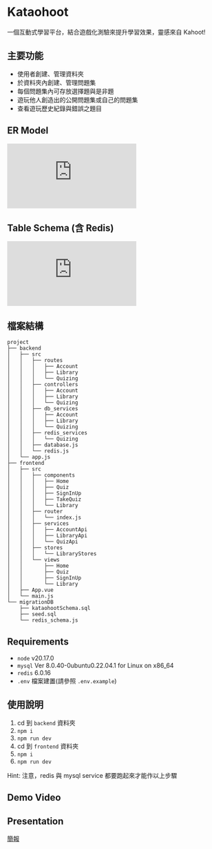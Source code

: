 # Kataohoot

一個互動式學習平台，結合遊戲化測驗來提升學習效果，靈感來自 Kahoot!

## 主要功能

- 使用者創建、管理資料夾
- 於資料夾內創建、管理問題集
- 每個問題集內可存放選擇題與是非題
- 遊玩他人創造出的公開問題集或自己的問題集
- 查看遊玩歷史紀錄與錯誤之題目

## ER Model

![kataohoot ER Model](https://github.com/bscny/Kataohoot/blob/hotfix_readme/project-assets/pdfs/kataohoo-ER-Model.pdf)

## Table Schema (含 Redis)

![kataohoot Table Schema](https://github.com/bscny/Kataohoot/blob/hotfix_readme/project-assets/pdfs/kataohoo-Schema.pdf)

## 檔案結構

```
project
├── backend
│   ├── src
│   │   ├── routes
│   │   │   ├── Account
│   │   │   ├── Library
│   │   │   └── Quizing
│   │   ├── controllers
│   │   │   ├── Account
│   │   │   ├── Library
│   │   │   └── Quizing
│   │   ├── db_services
│   │   │   ├── Account
│   │   │   ├── Library
│   │   │   └── Quizing
│   │   ├── redis_services
│   │   │   └── Quizing
│   │   ├── database.js
│   │   └── redis.js
│   └── app.js
├── frontend
│   ├── src
│   │   ├── components
│   │   │   ├── Home
│   │   │   ├── Quiz
│   │   │   ├── SignInUp
│   │   │   ├── TakeQuiz
│   │   │   └── Library
│   │   ├── router
│   │   │   └── index.js
│   │   ├── services
│   │   │   ├── AccountApi
│   │   │   ├── LibraryApi
│   │   │   └── QuizApi
│   │   ├── stores
│   │   │   └── LibraryStores
│   │   └── views
│   │       ├── Home
│   │       ├── Quiz
│   │       ├── SignInUp
│   │       └── Library
│   ├── App.vue
│   └── main.js
└── migrationDB
    ├── kataohootSchema.sql
    ├── seed.sql
    └── redis_schema.js
```

## Requirements

- `node` v20.17.0
- `mysql` Ver 8.0.40-0ubuntu0.22.04.1 for Linux on x86_64
- `redis` 6.0.16
- `.env` 檔案建置(請參照 `.env.example`)

## 使用說明

1. cd 到 `backend` 資料夾
2. `npm i`
3. `npm run dev`
4. cd 到 `frontend` 資料夾
5. `npm i`
6. `npm run dev`

Hint: 注意，redis 與 mysql service 都要跑起來才能作以上步驟

## Demo Video

## Presentation

[簡報](https://www.canva.com/design/DAGcEF4oyAo/PfosZZtWLQZy6ubxInWB7g/edit?utm_content=DAGcEF4oyAo&utm_campaign=designshare&utm_medium=link2&utm_source=sharebutton)
